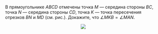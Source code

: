 В прямоугольнике $ABCD$ отмечены точка $M$ — середина стороны $BC$, точка  $N$ — середина стороны $CD$, точка $K$ — точка пересечения отрезков $BN$ и $MD$ (см. рис.). Докажите, что $\angle MKB=\angle MAN$.
<p align="center"><img src="https://matol.nomomon.repl.co/http:&&matol.kz&images&16&2008_7_4.jpg" height=" "></p>